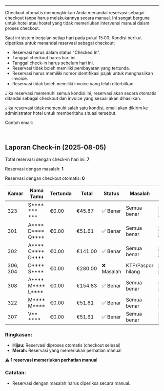 ---
Checkout otomatis memungkinkan Anda menandai reservasi sebagai checkout tanpa harus melakukannya secara manual. 
Ini sangat berguna untuk hotel atau hostel yang tidak memerlukan intervensi manual dalam proses checkout.

Saat ini sistem berjalan setiap hari pada pukul 15:00.
Kondisi berikut diperiksa untuk menandai reservasi sebagai checkout:
- Reservasi harus dalam status "Checked In".
- Tanggal checkout harus hari ini.
- Tanggal check-in harus sebelum hari ini.
- Reservasi tidak boleh memiliki pembayaran yang tertunda.
- Reservasi harus memiliki nomor identifikasi pajak untuk menghasilkan invoice.
- Reservasi tidak boleh memiliki invoice yang telah diterbitkan.

Jika reservasi memenuhi semua kondisi ini, reservasi akan secara otomatis ditandai sebagai checkout dan invoice yang sesuai akan dihasilkan.

Jika reservasi tidak memenuhi salah satu kondisi, email akan dikirim ke administrator hotel untuk memberitahu situasi tersebut.

Contoh email:
  
<br>

## Laporan Check-in (2025-08-05)

Total reservasi dengan check-in hari ini: **7**

Reservasi dengan masalah: **1**

Reservasi dengan checkout otomatis: **0**

| Kamar | Nama Tamu | Tertunda | Total | Status | Masalah | Link |
| --- | --- | --- | --- | --- | --- | --- |
| 323 | S****  *** *** | €0.00 | €45.87 | ✅ Benar | Semua benar | [Lihat Reservasi](#) |
| 301 | A****  D****  Q**** | €0.00 | €51.61 | ✅ Benar | Semua benar | [Lihat Reservasi](#) |
| 302 | A****  C****  D**** | €0.00 | €141.00 | ✅ Benar | Semua benar | [Lihat Reservasi](#) |
| 306, 304 | D****  S**** | €0.00 | €280.00 | ❌ Masalah | KTP/Paspor hilang | [Lihat Reservasi](#) |
| 308 | A****  M****  L**** | €0.00 | €154.83 | ✅ Benar | Semua benar | [Lihat Reservasi](#) |
| 322 | M****  M**** | €0.00 | €51.61 | ✅ Benar | Semua benar | [Lihat Reservasi](#) |
| 307 | V** **** | €0.00 | €51.61 | ✅ Benar | Semua benar | [Lihat Reservasi](#) |

### Ringkasan:

*   **Hijau:** Reservasi diproses otomatis (checkout selesai)
*   **Merah:** Reservasi yang memerlukan perhatian manual

**⚠️ 1 reservasi memerlukan perhatian manual**


### Catatan:
- Reservasi dengan masalah harus diperiksa secara manual.
